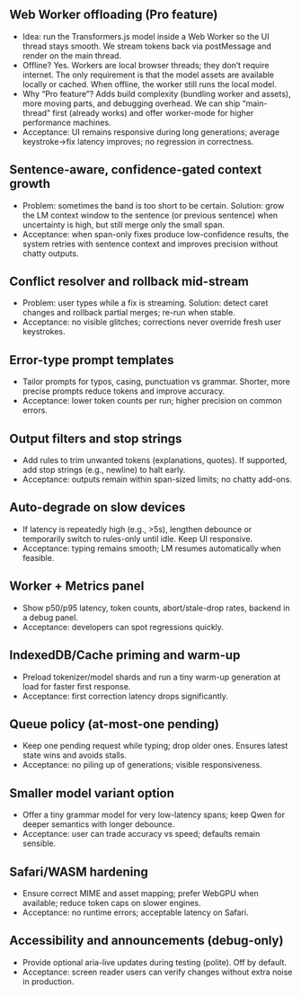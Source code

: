<!--══════════════════════════════════════════════════════════
  ╔══════════════════════════════════════════════════════════════╗
  ║  ░  B A C K L O G   ( N A T U R A L   L A N G U A G E )  ░░  ║
  ║                                                              ║
  ║   Future enhancements described plainly with rationale,      ║
  ║   impact, and acceptance cues.                               ║
  ║                                                              ║
  ╚══════════════════════════════════════════════════════════════╝
    • WHAT ▸ Clear, non-technical descriptions of backlog items
    • WHY  ▸ Aid prioritization and shared understanding
    • HOW  ▸ Map to FT-* tasks in implementation.md
-->

## Web Worker offloading (Pro feature)

- Idea: run the Transformers.js model inside a Web Worker so the UI thread stays smooth. We stream tokens back via postMessage and render on the main thread.
- Offline? Yes. Workers are local browser threads; they don’t require internet. The only requirement is that the model assets are available locally or cached. When offline, the worker still runs the local model.
- Why “Pro feature”? Adds build complexity (bundling worker and assets), more moving parts, and debugging overhead. We can ship “main-thread” first (already works) and offer worker-mode for higher performance machines.
- Acceptance: UI remains responsive during long generations; average keystroke→fix latency improves; no regression in correctness.

## Sentence-aware, confidence-gated context growth

- Problem: sometimes the band is too short to be certain. Solution: grow the LM context window to the sentence (or previous sentence) when uncertainty is high, but still merge only the small span.
- Acceptance: when span-only fixes produce low-confidence results, the system retries with sentence context and improves precision without chatty outputs.

## Conflict resolver and rollback mid-stream

- Problem: user types while a fix is streaming. Solution: detect caret changes and rollback partial merges; re-run when stable.
- Acceptance: no visible glitches; corrections never override fresh user keystrokes.

## Error-type prompt templates

- Tailor prompts for typos, casing, punctuation vs grammar. Shorter, more precise prompts reduce tokens and improve accuracy.
- Acceptance: lower token counts per run; higher precision on common errors.

## Output filters and stop strings

- Add rules to trim unwanted tokens (explanations, quotes). If supported, add stop strings (e.g., newline) to halt early.
- Acceptance: outputs remain within span-sized limits; no chatty add-ons.

## Auto-degrade on slow devices

- If latency is repeatedly high (e.g., >5s), lengthen debounce or temporarily switch to rules-only until idle. Keep UI responsive.
- Acceptance: typing remains smooth; LM resumes automatically when feasible.

## Worker + Metrics panel

- Show p50/p95 latency, token counts, abort/stale-drop rates, backend in a debug panel.
- Acceptance: developers can spot regressions quickly.

## IndexedDB/Cache priming and warm-up

- Preload tokenizer/model shards and run a tiny warm-up generation at load for faster first response.
- Acceptance: first correction latency drops significantly.

## Queue policy (at-most-one pending)

- Keep one pending request while typing; drop older ones. Ensures latest state wins and avoids stalls.
- Acceptance: no piling up of generations; visible responsiveness.

## Smaller model variant option

- Offer a tiny grammar model for very low-latency spans; keep Qwen for deeper semantics with longer debounce.
- Acceptance: user can trade accuracy vs speed; defaults remain sensible.

## Safari/WASM hardening

- Ensure correct MIME and asset mapping; prefer WebGPU when available; reduce token caps on slower engines.
- Acceptance: no runtime errors; acceptable latency on Safari.

## Accessibility and announcements (debug-only)

- Provide optional aria-live updates during testing (polite). Off by default.
- Acceptance: screen reader users can verify changes without extra noise in production.

